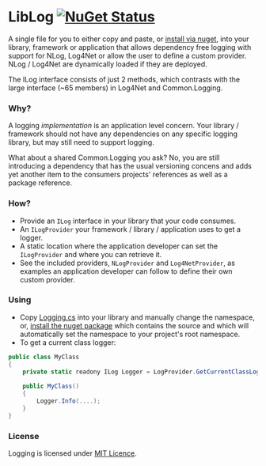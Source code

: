 # LibLog [![NuGet Status](http://img.shields.io/nuget/v/LibLog.svg?style=flat)](https://www.nuget.org/packages/LibLog/)

A single file for you to either copy and paste, or [install via nuget][0], into your library, framework or application that allows dependency free logging with support for NLog, Log4Net or allow the user to define a custom provider. NLog / Log4Net are dynamically loaded if they are deployed. 

The ILog interface consists of just 2 methods, which contrasts with the large interface (~65 members) in Log4Net and Common.Logging.

### Why?

A logging _implementation_ is an application level concern. Your library / framework should not have any dependencies on any specific logging library, but may still need to support logging.

What about a shared Common.Logging you ask? No, you are still introducing a dependency that has the usual versioning concens and adds yet another item to the consumers projects' references as well as a package reference.

### How?

* Provide an `ILog` interface in your library that your code consumes.
* An `ILogProvider` your framework / library / application uses to get a logger.
* A static location where the application developer can set the `ILogProvider` and where you can retrieve it.
* See the included providers, `NLogProvider` and `Log4NetProvider`, as examples an application developer can follow to define their own custom provider.

### Using
* Copy [Logging.cs][1] into your library and manually change the namespace, or, [install the nuget package][0] which contains the source and which will automatically set the namespace to your project's root namespace.
* To get a current class logger:

```csharp
public class MyClass
{
    private static readony ILog Logger = LogProvider.GetCurrentClassLogger();
    
    public MyClass()
    {
        Logger.Info(....);
    }
}
```

### License

Logging is licensed under [MIT Licence][2].

[0]: https://www.nuget.org/packages/LibLog
[1]: https://github.com/damianh/LibLog/blob/master/src/LibLog/Logging.cs
[2]: http://www.opensource.org/licenses/MIT
